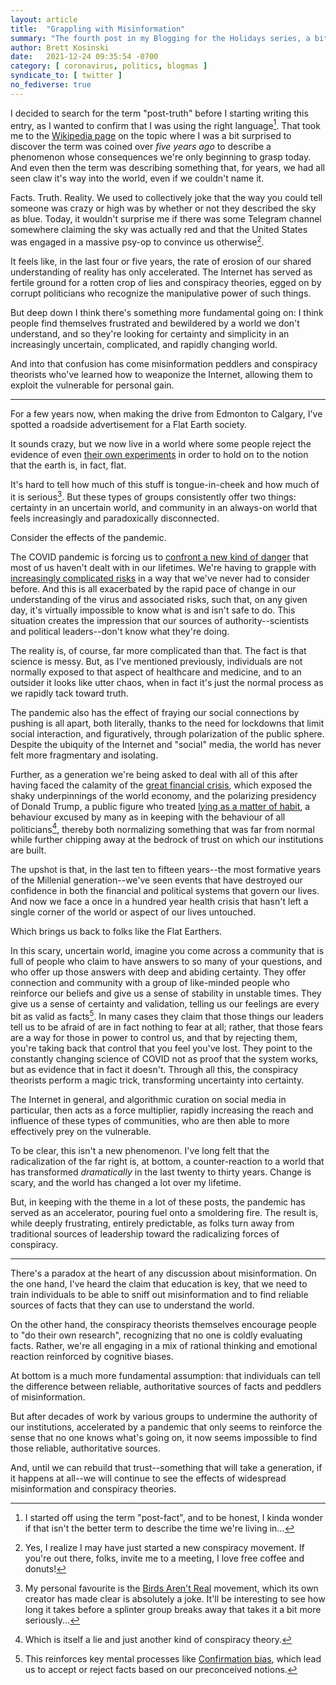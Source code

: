 ```yaml
---
layout: article
title:  "Grappling with Misinformation"
summary: "The fourth post in my Blogging for the Holidays series, a bit on the post-truth world we live in today."
author: Brett Kosinski
date:   2021-12-24 09:35:54 -0700
category: [ coronavirus, politics, blogmas ]
syndicate_to: [ twitter ]
no_fediverse: true
---
```


I decided to search for the term "post-truth" before I starting writing this entry, as I wanted to confirm that I was using the right language[^1].  That took me to the [Wikipedia page](https://en.wikipedia.org/wiki/Post-truth) on the topic where I was a bit surprised to discover the term was coined over *five years ago* to describe a phenomenon whose consequences we're only beginning to grasp today.  And even then the term was describing something that, for years, we had all seen claw it's way into the world, even if we couldn't name it.

Facts.  Truth.  Reality.  We used to collectively joke that the way you could tell someone was crazy or high was by whether or not they described the sky as blue.  Today, it wouldn't surprise me if there was some Telegram channel somewhere claiming the sky was actually red and that the United States was engaged in a massive psy-op to convince us otherwise[^2].

It feels like, in the last four or five years, the rate of erosion of our shared understanding of reality has only accelerated.  The Internet has served as fertile ground for a rotten crop of lies and conspiracy theories, egged on by corrupt politicians who recognize the manipulative power of such things.

But deep down I think there's something more fundamental going on: I think people find themselves frustrated and bewildered by a world we don't understand, and so they're looking for certainty and simplicity in an increasingly uncertain, complicated, and rapidly changing world.

And into that confusion has come misinformation peddlers and conspiracy theorists who've learned how to weaponize the Internet, allowing them to exploit the vulnerable for personal gain.

<!-- more -->

----

For a few years now, when making the drive from Edmonton to Calgary, I've spotted a roadside advertisement for a Flat Earth society.

It sounds crazy, but we now live in a world where some people reject the evidence of even [their own experiments](https://www.newsweek.com/behind-curve-netflix-ending-light-experiment-mark-sargent-documentary-movie-1343362) in order to hold on to the notion that the earth is, in fact, flat.

It's hard to tell how much of this stuff is tongue-in-cheek and how much of it is serious[^3].  But these types of groups consistently offer two things:  certainty in an uncertain world, and community in an always-on world that feels increasingly and paradoxically disconnected.

Consider the effects of the pandemic.

The COVID pandemic is forcing us to [confront a new kind of danger](2021-12-19-grappling-with-viruses.md) that most of us haven't dealt with in our lifetimes.  We're having to grapple with [increasingly complicated risks](2021-12-20-grappling-with-statistics.md) in a way that we've never had to consider before.  And this is all exacerbated by the rapid pace of change in our understanding of the virus and associated risks, such that, on any given day, it's virtually impossible to know what is and isn't safe to do.  This situation creates the impression that our sources of authority--scientists and political leaders--don't know what they're doing.

The reality is, of course, far more complicated than that.  The fact is that science is messy.  But, as I've mentioned previously, individuals are not normally exposed to that aspect of healthcare and medicine, and to an outsider it looks like utter chaos, when in fact it's just the normal process as we rapidly tack toward truth.

The pandemic also has the effect of fraying our social connections by pushing is all apart, both literally, thanks to the need for lockdowns that limit social interaction, and figuratively, through polarization of the public sphere.  Despite the ubiquity of the Internet and "social" media, the world has never felt more fragmentary and isolating.

Further, as a generation we're being asked to deal with all of this after having faced the calamity of the [great financial crisis](https://en.wikipedia.org/wiki/Financial_crisis_of_2007%E2%80%932008), which exposed the shaky underpinnings of the world economy, and the polarizing presidency of Donald Trump, a public figure who treated [lying as a matter of habit](https://en.wikipedia.org/wiki/Veracity_of_statements_by_Donald_Trump), a behaviour excused by many as in keeping with the behaviour of all politicians[^4], thereby both normalizing something that was far from normal while further chipping away at the bedrock of trust on which our institutions are built.

The upshot is that, in the last ten to fifteen years--the most formative years of the Millenial generation--we've seen events that have destroyed our confidence in both the financial and political systems that govern our lives.  And now we face a once in a hundred year health crisis that hasn't left a single corner of the world or aspect of our lives untouched.

Which brings us back to folks like the Flat Earthers.

In this scary, uncertain world, imagine you come across a community that is full of people who claim to have answers to so many of your questions, and who offer up those answers with deep and abiding certainty.  They offer connection and community with a group of like-minded people who reinforce our beliefs and give us a sense of stability in unstable times.  They give us a sense of certainty and validation, telling us our feelings are every bit as valid as facts[^5].  In many cases they claim that those things our leaders tell us to be afraid of are in fact nothing to fear at all; rather, that those fears are a way for those in power to control us, and that by rejecting them, you're taking back that control that you feel you've lost.  They point to the constantly changing science of COVID not as proof that the system works, but as evidence that in fact it doesn't.  Through all this, the conspiracy theorists perform a magic trick, transforming uncertainty into certainty.

The Internet in general, and algorithmic curation on social media in particular, then acts as a force multiplier, rapidly increasing the reach and influence of these types of communities, who are then able to more effectively prey on the vulnerable.

To be clear, this isn't a new phenomenon.  I've long felt that the radicalization of the far right is, at bottom, a counter-reaction to a world that has transformed *dramatically* in the last twenty to thirty years.  Change is scary, and the world has changed a lot over my lifetime.

But, in keeping with the theme in a lot of these posts, the pandemic has served as an accelerator, pouring fuel onto a smoldering fire.  The result is, while deeply frustrating, entirely predictable, as folks turn away from traditional sources of leadership toward the radicalizing forces of conspiracy.

----

There's a paradox at the heart of any discussion about misinformation.  On the one hand, I've heard the claim that education is key, that we need to train individuals to be able to sniff out misinformation and to find reliable sources of facts that they can use to understand the world.

On the other hand, the conspiracy theorists themselves encourage people to "do their own research", recognizing that no one is coldly evaluating facts.  Rather, we're all engaging in a mix of rational thinking and emotional reaction reinforced by cognitive biases.

At bottom is a much more fundamental assumption:  that individuals can tell the difference between reliable, authoritative sources of facts and peddlers of misinformation.

But after decades of work by various groups to undermine the authority of our institutions, accelerated by a pandemic that only seems to reinforce the sense that no one knows what's going on, it now seems impossible to find those reliable, authoritative sources.

And, until we can rebuild that trust--something that will take a generation, if it happens at all--we will continue to see the effects of widespread misinformation and conspiracy theories.

[^1]: I started off using the term "post-fact", and to be honest, I kinda wonder if that isn't the better term to describe the time we're living in...
[^2]: Yes, I realize I may have just started a new conspiracy movement.  If you're out there, folks, invite me to a meeting, I love free coffee and donuts!
[^3]: My personal favourite is the [Birds Aren't Real](https://en.wikipedia.org/wiki/Birds_Aren%27t_Real) movement, which its own creator has made clear is absolutely a joke.  It'll be interesting to see how long it takes before a splinter group breaks away that takes it a bit more seriously...
[^4]: Which is itself a lie and just another kind of conspiracy theory.
[^5]: This reinforces key mental processes like [Confirmation bias](https://en.wikipedia.org/wiki/Confirmation_bias), which lead us to accept or reject facts based on our preconceived notions.
